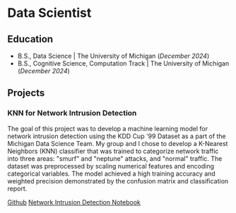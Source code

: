 # Data Scientist

## Education
- B.S., Data Science | The University of Michigan (_December 2024_)
- B.S., Cognitive Science, Computation Track | The University of Michigan (_December 2024_)

## Projects
### KNN for Network Intrusion Detection
The goal of this project was to develop a machine learning model for network intrusion detection using the KDD Cup '99 Dataset as a part of the Michigan Data Science Team. My group and I chose to develop a K-Nearest Neighbors (KNN) classifier that was trained to categorize network traffic into three areas: "smurf" and "neptune" attacks, and "normal" traffic. The dataset was preprocessed by scaling numerical features and encoding categorical variables. The model achieved a high training accuracy and weighted precision demonstrated by the confusion matrix and classification report.

[Github](https://github.com/shrutiswamis/shrutiswami.github.io/blob/main/network_intrusion_detection.ipynb)
[Network Intrusion Detection Notebook](network_intrusion_detection.ipynb)





